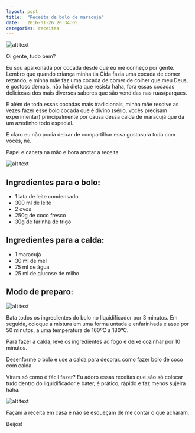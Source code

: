```yaml
---
layout: post
title:  "Receita de bolo de maracujá"
date:   2016-01-26 20:34:05
categories: receitas
---
```

![alt text][imagem1]

Oi gente, tudo bem?

Eu sou apaixonada por cocada desde que eu me conheço por gente. Lembro que quando criança minha tia Cida fazia uma cocada de comer rezando, e minha mãe faz uma cocada de comer de colher que meu Deus, é gostoso demais, não há dieta que resista haha, fora essas cocadas deliciosas dos mais diversos sabores que são vendidas nas ruas/parques.

E além de toda essas cocadas mais tradicionais, minha mãe resolve as vezes fazer esse bolo cocada que é divino (sério, vocês precisam experimentar) principalmente por causa dessa calda de maracujá que dá um azedinho todo especial.

E claro eu não podia deixar de compartilhar essa gostosura toda com vocês, né.

Papel e caneta na mão e bora anotar a receita.

![alt text][imagem2]

## Ingredientes para o bolo:
* 1 lata de leite condensado
* 300 ml de leite
* 2 ovos
* 250g de coco fresco
* 30g de farinha de trigo

## Ingredientes para a calda:
* 1 maracujá
* 30 ml de mel
* 75 ml de água
* 25 ml de glucose de milho

## Modo de preparo:

![alt text][imagem3]

Bata todos os ingredientes do bolo no liquidificador por 3 minutos.
Em seguida, coloque a mistura em uma forma untada e enfarinhada e asse por 50 minutos, a uma temperatura de 160ºC  a 180ºC.

Para fazer a calda, leve os ingredientes ao fogo e deixe cozinhar por 10 minutos.

Desenforme o bolo e use a calda para decorar.
como fazer bolo de coco com calda 

Viram só como é fácil fazer?
Eu adoro essas receitas que são só colocar tudo dentro do liquidificador e bater, é prático, rápido e faz menos sujeira haha.

![alt text][imagem4]

Façam a receita em casa e não se esqueçam de me contar o que acharam.

Beijos!

[imagem1]:http://natalia.blog.br/wp-content/uploads/2016/01/receita-bolo-de-coco-com-calda-de-maracuj%C3%A1-1024x768.jpg
[imagem2]:http://natalia.blog.br/wp-content/uploads/2016/01/Bolo-cocada-com-maracuj%C3%A1-1024x768.jpg
[imagem3]:http://natalia.blog.br/wp-content/uploads/2016/01/receita-de-calda-de-maracuj%C3%A1-e-bolo-cacada-1024x768.jpg
[imagem4]:http://natalia.blog.br/wp-content/uploads/2016/01/bolo-de-coco-com-calda-de-maracuj%C3%A1-1024x768.jpg